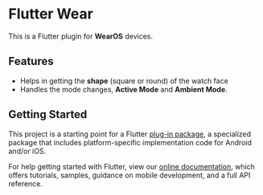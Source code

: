 # Flutter Wear

This is a Flutter plugin for **WearOS** devices. 

## Features

* Helps in getting the **shape** (square or round) of the watch face
* Handles the mode changes, **Active Mode** and **Ambient Mode**.

## Getting Started

This project is a starting point for a Flutter
[plug-in package](https://flutter.dev/developing-packages/),
a specialized package that includes platform-specific implementation code for
Android and/or iOS.

For help getting started with Flutter, view our 
[online documentation](https://flutter.dev/docs), which offers tutorials, 
samples, guidance on mobile development, and a full API reference.
